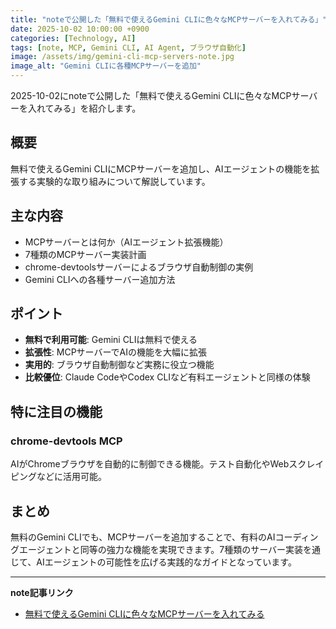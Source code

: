 ```yaml
---
title: "noteで公開した「無料で使えるGemini CLIに色々なMCPサーバーを入れてみる」"
date: 2025-10-02 10:00:00 +0900
categories: [Technology, AI]
tags: [note, MCP, Gemini CLI, AI Agent, ブラウザ自動化]
image: /assets/img/gemini-cli-mcp-servers-note.jpg
image_alt: "Gemini CLIに各種MCPサーバーを追加"
---
```


2025-10-02にnoteで公開した「無料で使えるGemini CLIに色々なMCPサーバーを入れてみる」を紹介します。

## 概要

無料で使えるGemini CLIにMCPサーバーを追加し、AIエージェントの機能を拡張する実験的な取り組みについて解説しています。

## 主な内容

- MCPサーバーとは何か（AIエージェント拡張機能）
- 7種類のMCPサーバー実装計画
- chrome-devtoolsサーバーによるブラウザ自動制御の実例
- Gemini CLIへの各種サーバー追加方法

## ポイント

- **無料で利用可能**: Gemini CLIは無料で使える
- **拡張性**: MCPサーバーでAIの機能を大幅に拡張
- **実用的**: ブラウザ自動制御など実務に役立つ機能
- **比較優位**: Claude CodeやCodex CLIなど有料エージェントと同様の体験

## 特に注目の機能

### chrome-devtools MCP
AIがChromeブラウザを自動的に制御できる機能。テスト自動化やWebスクレイピングなどに活用可能。

## まとめ

無料のGemini CLIでも、MCPサーバーを追加することで、有料のAIコーディングエージェントと同等の強力な機能を実現できます。7種類のサーバー実装を通じて、AIエージェントの可能性を広げる実践的なガイドとなっています。

---

**note記事リンク**
- [無料で使えるGemini CLIに色々なMCPサーバーを入れてみる](https://note.com/hantani/n/n6c473a3a6626)
